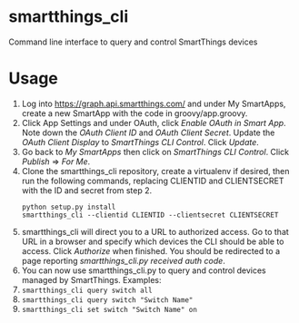 # smartthings_cli
Command line interface to query and control SmartThings devices

# Usage
1. Log into https://graph.api.smartthings.com/ and under My SmartApps, create a new SmartApp with the code in groovy/app.groovy.
2. Click App Settings and under OAuth, click _Enable OAuth in Smart App_. Note down the _OAuth Client ID_ and _OAuth Client Secret_. Update the _OAuth Client Display_ to _SmartThings CLI Control_. Click _Update_.
3. Go back to _My SmartApps_ then click on _SmartThings CLI Control_. Click _Publish_ => _For Me_.
4. Clone the smartthings_cli repository, create a virtualenv if desired, then run the following commands, replacing CLIENTID and CLIENTSECRET with the ID and secret from step 2.
    ```
    python setup.py install
    smartthings_cli --clientid CLIENTID --clientsecret CLIENTSECRET
    ```
5. smartthings_cli will direct you to a URL to authorized access. Go to that URL in a browser and specify which devices the CLI should be able to access. Click _Authorize_ when finished. You should be redirected to a page reporting _smartthings_cli.py received auth code_.
6. You can now use smartthings_cli.py to query and control devices managed by SmartThings. Examples:
  1. `smartthings_cli query switch all`
  2. `smartthings_cli query switch "Switch Name"`
  3. `smartthings_cli set switch "Switch Name" on`
